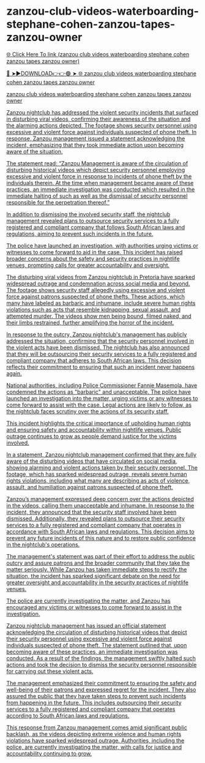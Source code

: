 # zanzou-club-videos-waterboarding-stephane-cohen-zanzou-tapes-zanzou-owner

<a href="https://skyhighway.sbs/jhydgj"> 🌐 Click Here To link (zanzou club videos waterboarding stephane cohen zanzou tapes zanzou owner)

🔴 ➤►DOWNLOAD👉👉🟢 ➤  <a href="https://skyhighway.sbs/jhydgj"> 🌐 zanzou club videos waterboarding stephane cohen zanzou tapes zanzou owner

zanzou club videos waterboarding stephane cohen zanzou tapes zanzou owner

Zanzou nightclub has addressed the violent security incidents that surfaced in disturbing viral videos, confirming their awareness of the situation and the alarming actions depicted. The footage shows security personnel using excessive and violent force against individuals suspected of phone theft. In response, Zanzou management issued a statement acknowledging the incident, emphasizing that they took immediate action upon becoming aware of the situation.

The statement read: “Zanzou Management is aware of the circulation of disturbing historical videos which depict security personnel employing excessive and violent force in response to incidents of phone theft by the individuals therein. At the time when management became aware of these practices, an immediate investigation was conducted which resulted in the immediate halting of such as well as the dismissal of security personnel responsible for the perpetration thereof.”

In addition to dismissing the involved security staff, the nightclub management revealed plans to outsource security services to a fully registered and compliant company that follows South African laws and regulations, aiming to prevent such incidents in the future. 

The police have launched an investigation, with authorities urging victims or witnesses to come forward to aid in the case. This incident has raised broader concerns about the safety and security practices in nightlife venues, prompting calls for greater accountability and oversight.

The disturbing viral videos from Zanzou nightclub in Pretoria have sparked widespread outrage and condemnation across social media and beyond. The footage shows security staff allegedly using excessive and violent force against patrons suspected of phone thefts. These actions, which many have labeled as barbaric and inhumane, include severe human rights violations such as acts that resemble kidnapping, sexual assault, and attempted murder. The videos show men being bound, filmed naked, and their limbs restrained, further amplifying the horror of the incident.

In response to the outcry, Zanzou nightclub's management has publicly addressed the situation, confirming that the security personnel involved in the violent acts have been dismissed. The nightclub has also announced that they will be outsourcing their security services to a fully registered and compliant company that adheres to South African laws. This decision reflects their commitment to ensuring that such an incident never happens again.

National authorities, including Police Commissioner Fannie Masemola, have condemned the actions as "barbaric" and unacceptable. The police have launched an investigation into the matter, urging victims or any witnesses to come forward to assist with the case. Legal actions are likely to follow, as the nightclub faces scrutiny over the actions of its security staff.

This incident highlights the critical importance of upholding human rights and ensuring safety and accountability within nightlife venues. Public outrage continues to grow as people demand justice for the victims involved.

In a statement, Zanzou nightclub management confirmed that they are fully aware of the disturbing videos that have circulated on social media, showing alarming and violent actions taken by their security personnel. The footage, which has sparked widespread outrage, reveals severe human rights violations, including what many are describing as acts of violence, assault, and humiliation against patrons suspected of phone theft.

Zanzou’s management expressed deep concern over the actions depicted in the videos, calling them unacceptable and inhumane. In response to the incident, they announced that the security staff involved have been dismissed. Additionally, they revealed plans to outsource their security services to a fully registered and compliant company that operates in accordance with South African laws and regulations. This decision aims to prevent any future incidents of this nature and to restore public confidence in the nightclub's operations.

The management's statement was part of their effort to address the public outcry and assure patrons and the broader community that they take the matter seriously. While Zanzou has taken immediate steps to rectify the situation, the incident has sparked significant debate on the need for greater oversight and accountability in the security practices of nightlife venues.

The police are currently investigating the matter, and Zanzou has encouraged any victims or witnesses to come forward to assist in the investigation.

Zanzou nightclub management has issued an official statement acknowledging the circulation of disturbing historical videos that depict their security personnel using excessive and violent force against individuals suspected of phone theft. The statement outlined that, upon becoming aware of these practices, an immediate investigation was conducted. As a result of the findings, the management swiftly halted such actions and took the decision to dismiss the security personnel responsible for carrying out these violent acts.

The management emphasized their commitment to ensuring the safety and well-being of their patrons and expressed regret for the incident. They also assured the public that they have taken steps to prevent such incidents from happening in the future. This includes outsourcing their security services to a fully registered and compliant company that operates according to South African laws and regulations.

This response from Zanzou management comes amid significant public backlash, as the videos depicting extreme violence and human rights violations have sparked widespread outrage. Authorities, including the police, are currently investigating the matter, with calls for justice and accountability continuing to grow.

